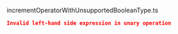 incrementOperatorWithUnsupportedBooleanType.ts
```json
Invalid left-hand side expression in unary operation
```

